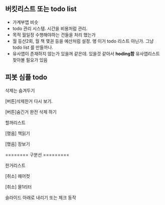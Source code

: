 ## 버킷리스트 또는 todo list
- 가계부앱 비슷
- todo 관리 시스템. 시간을 비용처럼 관리. 
- 목적 월일정 수행해야하는 건들을 처리 했는가
- 월 등산2회, 월 책 몇권 등을 예산처럼 설정. 앵 이거 todo 리스트 아닌가. 그냥 todo list 를 만들까나. 
- 유사앱이 존재하지 않는가 있을꺼 같은데. 있을것 같아서 **hoding함**  유사앱리스트 찾아볼 필요가 있음

## 피봇 심플 todo
삭제는 숨겨두기

[버튼]삭제한거 다시 보기.

[버튼]숨긴거 완전 삭제 하기

할꺼리스트

[했음] 책읽기

[했음] 장보기

========  구분선  =========

한거리스트

[취소] 헤어컷

[취소] 믈1리터


슬라이드 아래로 내리기 또는 체크 동작